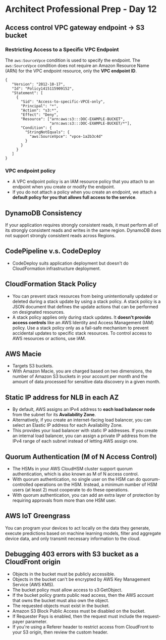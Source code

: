 # Architect Professional Prep - Day 12

## Access control VPC gateway endpoint -> S3 bucket
### Restricting Access to a Specific VPC Endpoint
The `aws:SourceVpce` condition is used to specify the endpoint. The `aws:SourceVpce` condition does not require an Amazon Resource Name (ARN) for the VPC endpoint resource, only the **VPC endpoint ID**. 

``` 
{
   "Version": "2012-10-17",
   "Id": "Policy1415115909152",
   "Statement": [
     {
       "Sid": "Access-to-specific-VPCE-only",
       "Principal": "*",
       "Action": "s3:*",
       "Effect": "Deny",
       "Resource": ["arn:aws:s3:::DOC-EXAMPLE-BUCKET",
                    "arn:aws:s3:::DOC-EXAMPLE-BUCKET/*"],
       "Condition": {
         "StringNotEquals": {
           "aws:SourceVpce": "vpce-1a2b3c4d"
         }
       }
     }
   ]
}
```

### VPC endpoint policy
- A VPC endpoint policy is an IAM resource policy that you attach to an endpoint when you create or modify the endpoint. 
- If you do not attach a policy when you create an endpoint, we attach a **default policy for you that allows full access to the service**.

## DynamoDB Consistency
If your application requires strongly consistent reads, it must perform all of its strongly consistent reads and writes in the same region. DynamoDB does not support strongly consistent reads across Regions.

## CodePipeline v.s. CodeDeploy
- CodeDeploy suits application deployment but doesn't do CloudFormation infrastructure deployment.

## CloudFormation Stack Policy
- You can prevent stack resources from being unintentionally updated or deleted during a stack update by using a stack policy. A stack policy is a JSON document that defines the update actions that can be performed on designated resources.
- A stack policy applies only during stack updates. It **doesn't provide access controls** like an AWS Identity and Access Management (IAM) policy. Use a stack policy only as a fail-safe mechanism to prevent accidental updates to specific stack resources. To control access to AWS resources or actions, use IAM.

## AWS Macie
- Targets S3 buckets. 
- With Amazon Macie, you are charged based on two dimensions, the number of Amazon S3 buckets in your account per month and the amount of data processed for sensitive data discovery in a given month.

## Static IP address for NLB in each AZ
- By default, AWS assigns an IPv4 address to **each load balancer node** from the subnet for its **Availability Zone**. 
- Alternatively, if you create an internet-facing load balancer, you can select an Elastic IP address for each Availability Zone. 
- This provides your load balancer with static IP addresses. If you create an internal load balancer, you can assign a private IP address from the IPv4 range of each subnet instead of letting AWS assign one.

## Quorum Authentication (M of N Access Control)
- The HSMs in your AWS CloudHSM cluster support quorum authentication, which is also known as M of N access control. 
- With quorum authentication, no single user on the HSM can do quorum-controlled operations on the HSM. Instead, a minimum number of HSM users (at least 2) must cooperate to do these operations. 
- With quorum authentication, you can add an extra layer of protection by requiring approvals from more than one HSM user. 

## AWS IoT Greengrass
You can program your devices to act locally on the data they generate, execute predictions based on machine learning models, filter and aggregate device data, and only transmit necessary information to the cloud.

## Debugging 403 errors with S3 bucket as a CloudFront origin
- Objects in the bucket must be publicly accessible.
- Objects in the bucket can't be encrypted by AWS Key Management Service (AWS KMS).
- The bucket policy must allow access to s3:GetObject.
- If the bucket policy grants public read access, then the AWS account that owns the bucket must also own the object.
- The requested objects must exist in the bucket.
- Amazon S3 Block Public Access must be disabled on the bucket.
- If Requester Pays is enabled, then the request must include the request-payer parameter.
- If you're using a Referer header to restrict access from CloudFront to your S3 origin, then review the custom header.


